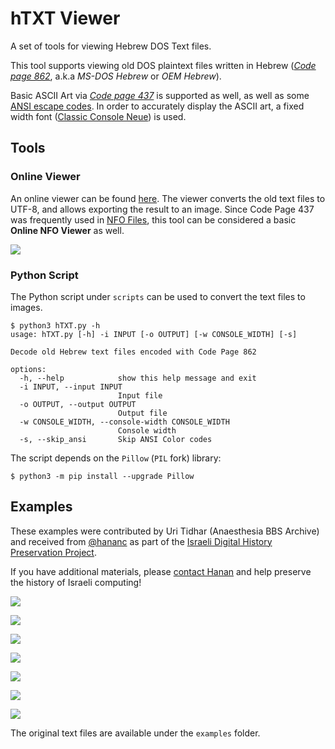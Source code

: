 # hTXT Viewer

A set of tools for viewing Hebrew DOS Text files. 

This tool supports viewing old DOS plaintext files written in Hebrew (*[Code page 862](https://en.wikipedia.org/wiki/Code_page_862)*, a.k.a *MS-DOS Hebrew* or *OEM Hebrew*). 

Basic ASCII Art via *[Code page 437](https://en.wikipedia.org/wiki/Code_page_437)* is supported as well, as well as some [ANSI escape codes](https://en.wikipedia.org/wiki/ANSI_escape_code). In order to accurately display the ASCII art, a fixed width font ([Classic Console Neue](http://webdraft.hu/fonts/classic-console/)) is used.

## Tools

### Online Viewer

An online viewer can be found [here](https://dvd848.github.io/hTXT-Viewer/hTXT.html). The viewer converts the old text files to UTF-8, and allows exporting the result to an image. Since Code Page 437 was frequently used in [NFO Files](https://en.wikipedia.org/wiki/.nfo), this tool can be considered a basic **Online NFO Viewer** as well.

![](images/online_tool.png)


### Python Script

The Python script under `scripts` can be used to convert the text files to images. 

```console
$ python3 hTXT.py -h
usage: hTXT.py [-h] -i INPUT [-o OUTPUT] [-w CONSOLE_WIDTH] [-s]

Decode old Hebrew text files encoded with Code Page 862

options:
  -h, --help            show this help message and exit
  -i INPUT, --input INPUT
                        Input file
  -o OUTPUT, --output OUTPUT
                        Output file
  -w CONSOLE_WIDTH, --console-width CONSOLE_WIDTH
                        Console width
  -s, --skip_ansi       Skip ANSI Color codes
```

The script depends on the `Pillow` (`PIL` fork) library:

```console
$ python3 -m pip install --upgrade Pillow
```

## Examples

These examples were contributed by Uri Tidhar (Anaesthesia BBS Archive) and received from [@hananc](https://twitter.com/hananc) as part of the [Israeli Digital History Preservation Project](https://digital-archive.org.il/). 

If you have additional materials, please [contact Hanan](https://digital-archive.org.il/donate-materials/) and help preserve the history of Israeli computing!

![](examples/AREA3x.png)

![](examples/D_AGE.png)

![](examples/EARTH01.png)

![](examples/TAKANON.png)

![](examples/TOPLINK.png)

![](examples/ULTI-01.png)

![](examples/ULTI-20.png)

The original text files are available under the `examples` folder.
